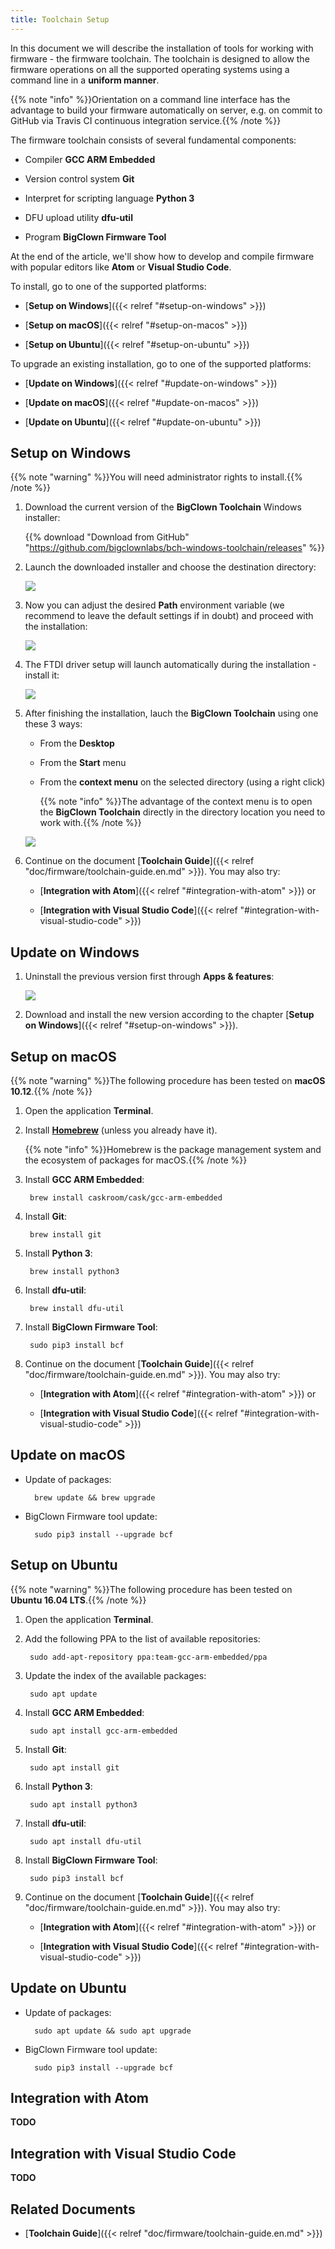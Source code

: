 ```yaml
---
title: Toolchain Setup
---
```


In this document we will describe the installation of tools for working with firmware - the firmware toolchain. The toolchain is designed to allow the firmware operations on all the supported operating systems using a command line in a **uniform manner**.

{{% note "info" %}}Orientation on a command line interface has the advantage to build your firmware automatically on server, e.g. on commit to GitHub via Travis CI continuous integration service.{{% /note %}}

The firmware toolchain consists of several fundamental components:

* Compiler **GCC ARM Embedded**

* Version control system **Git**

* Interpret for scripting language **Python 3**

* DFU upload utility **dfu-util**

* Program **BigClown Firmware Tool**

At the end of the article, we'll show how to develop and compile firmware with popular editors like **Atom** or **Visual Studio Code**.

To install, go to one of the supported platforms:

* [**Setup on Windows**]({{< relref "#setup-on-windows" >}})

* [**Setup on macOS**]({{< relref "#setup-on-macos" >}})

* [**Setup on Ubuntu**]({{< relref "#setup-on-ubuntu" >}})

To upgrade an existing installation, go to one of the supported platforms:

* [**Update on Windows**]({{< relref "#update-on-windows" >}})

* [**Update on macOS**]({{< relref "#update-on-macos" >}})

* [**Update on Ubuntu**]({{< relref "#update-on-ubuntu" >}})

## Setup on Windows

{{% note "warning" %}}You will need administrator rights to install.{{% /note %}}

1. Download the current version of the **BigClown Toolchain** Windows installer:

    {{% download "Download from GitHub" "https://github.com/bigclownlabs/bch-windows-toolchain/releases" %}}

2. Launch the downloaded installer and choose the destination directory:

    ![](windows-location.png)

3. Now you can adjust the desired **Path** environment variable (we recommend to leave the default settings if in doubt) and proceed with the installation:

    ![](windows-paths.png)

4. The FTDI driver setup will launch automatically during the installation - install it:

    ![](windows-ftdi.png)

5. After finishing the installation, lauch the **BigClown Toolchain** using one these 3 ways:

    * From the **Desktop**

    * From the **Start** menu

    * From the **context menu** on the selected directory (using a right click)

        {{% note "info" %}}The advantage of the context menu is to open the **BigClown Toolchain** directly in the directory location you need to work with.{{% /note %}}

    ![](windows-toolchain.png)

6. Continue on the document [**Toolchain Guide**]({{< relref "doc/firmware/toolchain-guide.en.md" >}}). You may also try:

    * [**Integration with Atom**]({{< relref "#integration-with-atom" >}}) or

    * [**Integration with Visual Studio Code**]({{< relref "#integration-with-visual-studio-code" >}})

## Update on Windows

1. Uninstall the previous version first through **Apps & features**:

    ![](windows-uninstall.png)

2. Download and install the new version according to the chapter [**Setup on Windows**]({{< relref "#setup-on-windows" >}}).

## Setup on macOS

{{% note "warning" %}}The following procedure has been tested on **macOS 10.12**.{{% /note %}}

1. Open the application **Terminal**.

2. Install [**Homebrew**](https://brew.sh) (unless you already have it).

    {{% note "info" %}}Homebrew is the package management system and the ecosystem of packages for macOS.{{% /note %}}

3. Install **GCC ARM Embedded**:

        brew install caskroom/cask/gcc-arm-embedded

4. Install **Git**:

        brew install git

5. Install **Python 3**:

        brew install python3

6. Install **dfu-util**:

        brew install dfu-util

7. Install **BigClown Firmware Tool**:

        sudo pip3 install bcf

8. Continue on the document [**Toolchain Guide**]({{< relref "doc/firmware/toolchain-guide.en.md" >}}). You may also try:

    * [**Integration with Atom**]({{< relref "#integration-with-atom" >}}) or

    * [**Integration with Visual Studio Code**]({{< relref "#integration-with-visual-studio-code" >}})

## Update on macOS

* Update of packages:

        brew update && brew upgrade

* BigClown Firmware tool update:

        sudo pip3 install --upgrade bcf

## Setup on Ubuntu

{{% note "warning" %}}The following procedure has been tested on **Ubuntu 16.04 LTS**.{{% /note %}}

1. Open the application **Terminal**.

2. Add the following PPA to the list of available repositories:

        sudo add-apt-repository ppa:team-gcc-arm-embedded/ppa

3. Update the index of the available packages:

        sudo apt update

4. Install **GCC ARM Embedded**:

        sudo apt install gcc-arm-embedded

5. Install **Git**:

        sudo apt install git

6. Install **Python 3**:

        sudo apt install python3

7. Install **dfu-util**:

        sudo apt install dfu-util

8. Install **BigClown Firmware Tool**:

        sudo pip3 install bcf

9. Continue on the document [**Toolchain Guide**]({{< relref "doc/firmware/toolchain-guide.en.md" >}}). You may also try:

    * [**Integration with Atom**]({{< relref "#integration-with-atom" >}}) or

    * [**Integration with Visual Studio Code**]({{< relref "#integration-with-visual-studio-code" >}})

## Update on Ubuntu

* Update of packages:

        sudo apt update && sudo apt upgrade

* BigClown Firmware tool update:

        sudo pip3 install --upgrade bcf

## Integration with Atom

**TODO**

## Integration with Visual Studio Code

**TODO**

## Related Documents

* [**Toolchain Guide**]({{< relref "doc/firmware/toolchain-guide.en.md" >}})
